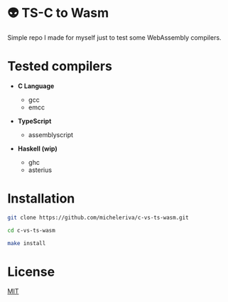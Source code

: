 # 👽 TS-C to Wasm

Simple repo I made for myself just to test some WebAssembly compilers.

# Tested compilers

- **C Language**
  - gcc
  - emcc

- **TypeScript**
  - assemblyscript

- **Haskell (wip)**
  - ghc
  - asterius

# Installation

```sh
git clone https://github.com/micheleriva/c-vs-ts-wasm.git

cd c-vs-ts-wasm

make install
```

# License
[MIT](/LICENSE.md)